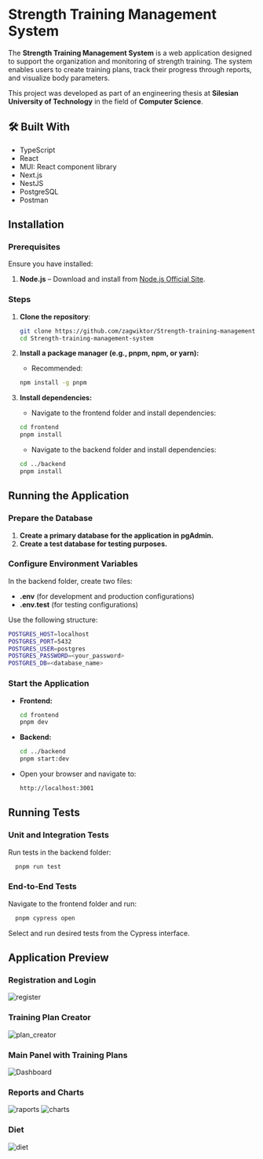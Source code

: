 # Strength Training Management System

The **Strength Training Management System** is a web application designed to support the organization and monitoring of strength training. The system enables users to create training plans, track their progress through reports, and visualize body parameters. 

This project was developed as part of an engineering thesis at **Silesian University of Technology** in the field of **Computer Science**.


## 🛠 Built With

- TypeScript
- React
- MUI: React component library
- Next.js
- NestJS
- PostgreSQL
- Postman

## Installation

### Prerequisites
Ensure you have installed:
1. **Node.js** – Download and install from [Node.js Official Site](https://nodejs.org).

### Steps
1. **Clone the repository**:
   ```bash
   git clone https://github.com/zagwiktor/Strength-training-management-system.git
   cd Strength-training-management-system
   ```
2. **Install a package manager (e.g., pnpm, npm, or yarn):**
   - Recommended: 
    ```bash
    npm install -g pnpm
    ```
2. **Install dependencies:**

   - Navigate to the frontend folder and install dependencies: 

    ```bash
    cd frontend
    pnpm install
    ```
    - Navigate to the backend folder and install dependencies:
    ```bash
    cd ../backend
    pnpm install
    ```

## Running the Application
### Prepare the Database
1. **Create a primary database for the application in pgAdmin.**
2. **Create a test database for testing purposes.**

### Configure Environment Variables
In the backend folder, create two files:

- **.env** (for development and production configurations)
- **.env.test** (for testing configurations)

Use the following structure:
  ```bash
  POSTGRES_HOST=localhost
  POSTGRES_PORT=5432
  POSTGRES_USER=postgres
  POSTGRES_PASSWORD=<your_password>
  POSTGRES_DB=<database_name>
  ```

### Start the Application
 - **Frontend:**
    ```bash
    cd frontend
    pnpm dev
    ```
- **Backend:**
    ```bash
    cd ../backend
    pnpm start:dev
    ```
- Open your browser and navigate to:
    ```bash
    http://localhost:3001
    ```
## Running Tests

### Unit and Integration Tests
Run tests in the backend folder:
```bash
  pnpm run test
```

### End-to-End Tests
Navigate to the frontend folder and run:
```bash
  pnpm cypress open
```
Select and run desired tests from the Cypress interface.

## Application Preview

### Registration and Login
![register](https://github.com/user-attachments/assets/71cecaab-7359-465f-be4b-dbc2fc034a4a)

### Training Plan Creator
![plan_creator](https://github.com/user-attachments/assets/c4b0b8a6-1ea7-4474-91ea-e4c92630fc94)

### Main Panel with Training Plans
![Dashboard](https://github.com/user-attachments/assets/63aa18ad-4f16-4552-ba32-37d0d1f19592)

### Reports and Charts
![raports](https://github.com/user-attachments/assets/db3a0f11-bf8b-42e1-93d9-95c3cdbe0fa5)
![charts](https://github.com/user-attachments/assets/3b128ccb-8821-4bab-8efd-c1f9fb320559)

### Diet
![diet](https://github.com/user-attachments/assets/90b36580-3858-4bb4-b86d-23e9a69eed97)



